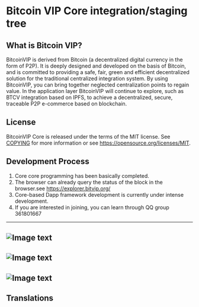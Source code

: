 Bitcoin VIP Core integration/staging tree
=====================================

What is Bitcoin VIP?
----------------
BitcoinVIP is derived from Bitcoin (a decentralized digital currency in the form of P2P). It is deeply designed and developed on the basis of Bitcoin, and is committed to providing a safe, fair, green and efficient decentralized solution for the traditional centralized integration system. By using BitcoinVIP, you can bring together neglected centralization points to regain value. In the application layer BitcoinVIP will continue to explore, such as BTCV integration based on IPFS, to achieve a decentralized, secure, traceable P2P e-commerce based on blockchain.

License
-------

BitcoinVIP Core is released under the terms of the MIT license. See [COPYING](COPYING) for more
information or see https://opensource.org/licenses/MIT.

Development Process
-------------------
1. Core core programming has been basically completed.
2. The browser can already query the status of the block in the browser.see https://explorer.bitvip.org/
3. Core-based Dapp framework development is currently under intense development.
4. If you are interested in joining, you can learn through QQ group 361801667
------------------
![Image text](https://github.com/snight1983/BitcoinVIP/blob/master/doc/tmpimg/01.jpg)
------------------
![Image text](https://github.com/snight1983/BitcoinVIP/blob/master/doc/tmpimg/02.jpg)
------------------
![Image text](https://github.com/snight1983/BitcoinVIP/blob/master/doc/tmpimg/03.jpg)
------------------


Translations
------------
